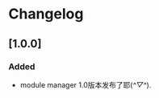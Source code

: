 <!-- Keep a Changelog guide -> https://keepachangelog.com -->

# Changelog

[comment]: <> (## [Unreleased])

## [1.0.0]
### Added
- module manager 1.0版本发布了耶(*^▽^*).

[comment]: <> (### Changed)

[comment]: <> (- Dependencies - upgrade `org.jetbrains.intellij` to `1.3.0`)

[comment]: <> (- Dependencies - upgrade `org.jetbrains.changelog` to `1.3.1`)

[comment]: <> (- Dependencies - upgrade `org.jetbrains.kotlin.jvm` to `1.6.0`)

[comment]: <> (- Dependencies &#40;GitHub Actions&#41; - upgrade `jtalk/url-health-check-action` to `2`)

[comment]: <> (- Dependencies &#40;GitHub Actions&#41; - upgrade `actions/checkout` to `2.3.5`)

[comment]: <> (- GitHub Actions general performance refactoring)

[comment]: <> (- GitHub Actions - prepare plugin archive content to be archived once)

[comment]: <> (- GitHub Actions - patch changelog only if change notes are provided)

[comment]: <> (- Update `pluginUntilBuild` to include `213.*` &#40;2021.3.*&#41;)

[comment]: <> (- Upgrade Gradle Wrapper to `7.3`)

[comment]: <> (### Fixed)

[comment]: <> (- Fixed passing change notes from `CHANGELOG.md` to the Release Draft)

[comment]: <> (- Fixed passing updated change notes from the Release Draft to `patchChangelog` Gradle task)

[comment]: <> (- Fixed `QODANA_SHOW_REPORT` environment variable resolving for Gradle `6.x`)

[comment]: <> (### Removed)

[comment]: <> (- Removed the `pluginVerifierIdeVersions` configuration to use default IDEs list provided by the `listProductsReleases` task for `runPluginVerifier`)

[comment]: <> (- Removed `platformDownloadSources` from Gradle configuration to use default value)

[comment]: <> (- Removed `updateSinceUntilBuild.set&#40;true&#41;` from Gradle configuration to use default value)